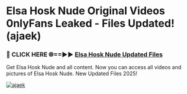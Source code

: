 # Elsa Hosk Nude Original Videos 0nlyFans Leaked - Files Updated! (ajaek)

<h3>🔴 CLICK HERE 🌐==►► <a href="https://tinyurl.com/52m3yx9h" rel="nofollow">Elsa Hosk Nude Updated Files</a></h3>

Get Elsa Hosk Nude and all content. Now you can access all videos and pictures of Elsa Hosk Nude. New Updated Files 2025!

[![ajaek](https://i.imgur.com/TnHtlc8.gif)](https://tinyurl.com/52m3yx9h)
